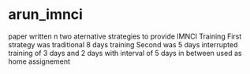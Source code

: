 arun_imnci
==========

paper written n two aternative strategies to provide IMNCI Training
First strategy was traditional 8 days training
Second was 5 days interrupted training of 3 days and 2 days with interval of 5 days in between used as home assignement
